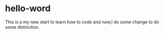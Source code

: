 # hello-word
This is a my new start to learn how to code
and now,I do some change to do some distinction.
